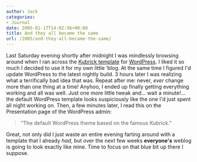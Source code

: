 ```yaml
---
author: Jack
categories:
- Journal
date: 2005-01-17T14:02:56+00:00
title: And they all became the same
url: /2005/and-they-all-became-the-same/
---
```


Last Saturday evening shortly after midnight I was mindlessly browsing around when I ran across the [Kubrick template][1] for [WordPress][2]. I liked it so much I decided to use it for my own little &#8216;blog. At the same time I figured I'd update WordPress to the latest nightly build. 3 hours later I was realizing what a terrifically bad idea that was. Repeat after me: never, _ever_ change more than one thing at a time! Anyhoo, I ended up finally getting everything working and all was well. Just one more little tweak and&#8230; wait a minute!&#8230; the default WordPress template looks suspiciously like the one I'd just spent all night working on. Then, a few minutes later, I read this on the Presentation page of the WordPress admin:

> 
> 
> "The default WordPress theme based on the famous Kubrick."
> 
> 

Great, not only did I just waste an entire evening farting around with a template that I already _had_, but over the next few weeks **everyone's** weblog is going to look exactly like mine. Time to focus on that blue bit up there I suppose.

 [1]: http://binarybonsai.com/kubrick/
 [2]: http://www.wordpress.org/